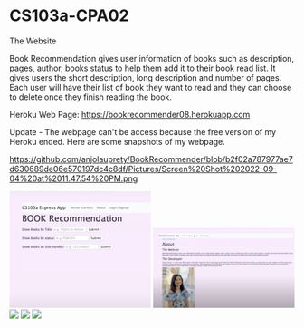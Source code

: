 # CS103a-CPA02

The Website

Book Recommendation gives user information of books such as description, pages, author, books status to help them add it to their book read list. It gives users the short description, long description and number of pages. Each user will have their list of book they want to read and they can choose to delete once they finish reading the book.

Heroku Web Page: 
https://bookrecommender08.herokuapp.com

Update - The webpage can't be access because the free version of my Heroku ended. Here are some snapshots of my webpage. 

https://github.com/anjolauprety/BookRecommender/blob/b2f02a787977ae7d630689de06e570197dc4c8df/Pictures/Screen%20Shot%202022-09-04%20at%2011.47.54%20PM.png

<img src="https://github.com/anjolauprety/BookRecommender/blob/b2f02a787977ae7d630689de06e570197dc4c8df/Pictures/Screen%20Shot%202022-09-04%20at%2011.47.54%20PM.png" width="250" /> 
<img src="https://github.com/anjolauprety/BookRecommender/blob/b2f02a787977ae7d630689de06e570197dc4c8df/Pictures/Screen%20Shot%202022-09-04%20at%2011.48.29%20PM.png" width="250" /> 
<img src="https://github.com/anjolauprety/MobileAppDevelopment/blob/main/Pictures/IMG_4101.PNG" width="250" /> <img src="https://github.com/anjolauprety/MobileAppDevelopment/blob/main/Pictures/IMG_4110.jpg" width="250" /> <img src="https://github.com/anjolauprety/MobileAppDevelopment/blob/main/Pictures/Screen%20Shot%202021-12-03%20at%201.40.30%20AM.png" width="250" /> 


